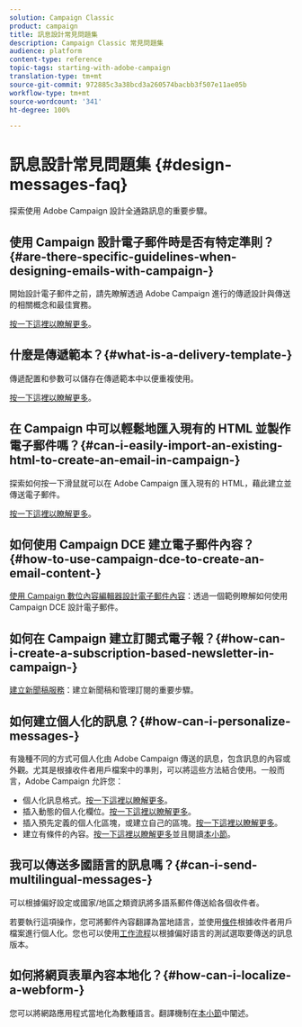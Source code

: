```yaml
---
solution: Campaign Classic
product: campaign
title: 訊息設計常見問題集
description: Campaign Classic 常見問題集
audience: platform
content-type: reference
topic-tags: starting-with-adobe-campaign
translation-type: tm+mt
source-git-commit: 972885c3a38bcd3a260574bacbb3f507e11ae05b
workflow-type: tm+mt
source-wordcount: '341'
ht-degree: 100%

---
```



# 訊息設計常見問題集 {#design-messages-faq}

探索使用 Adobe Campaign 設計全通路訊息的重要步驟。

## 使用 Campaign 設計電子郵件時是否有特定準則？{#are-there-specific-guidelines-when-designing-emails-with-campaign-}

開始設計電子郵件之前，請先瞭解透過 Adobe Campaign 進行的傳遞設計與傳送的相關概念和最佳實務。

[按一下這裡以瞭解更多](../../delivery/using/delivery-best-practices.md)。

## 什麼是傳遞範本？{#what-is-a-delivery-template-}

傳遞配置和參數可以儲存在傳遞範本中以便重複使用。

[按一下這裡以瞭解更多](../../delivery/using/about-templates.md)。

## 在 Campaign 中可以輕鬆地匯入現有的 HTML 並製作電子郵件嗎？{#can-i-easily-import-an-existing-html-to-create-an-email-in-campaign-}

探索如何按一下滑鼠就可以在 Adobe Campaign 匯入現有的 HTML，藉此建立並傳送電子郵件。

[按一下這裡以瞭解更多](../../delivery/using/defining-the-email-content.md#message-content)。

## 如何使用 Campaign DCE 建立電子郵件內容？{#how-to-use-campaign-dce-to-create-an-email-content-}

[使用 Campaign 數位內容編輯器設計電子郵件內容](../../web/using/use-case--creating-an-email-delivery.md)：透過一個範例瞭解如何使用 Campaign DCE 設計電子郵件。

## 如何在 Campaign 建立訂閱式電子報？{#how-can-i-create-a-subscription-based-newsletter-in-campaign-}

[建立新聞稿服務](../../delivery/using/managing-subscriptions.md)：建立新聞稿和管理訂閱的重要步驟。

## 如何建立個人化的訊息？{#how-can-i-personalize-messages-}

有幾種不同的方式可個人化由 Adobe Campaign 傳送的訊息，包含訊息的內容或外觀。尤其是根據收件者用戶檔案中的準則，可以將這些方法結合使用。一般而言，Adobe Campaign 允許您：

* 個人化訊息格式。[按一下這裡以瞭解更多](../../delivery/using/defining-the-email-content.md#message-content)。
* 插入動態的個人化欄位。[按一下這裡以瞭解更多](../../delivery/using/personalization-fields.md)。
* 插入預先定義的個人化區塊，或建立自己的區塊。[按一下這裡以瞭解更多](../../delivery/using/personalization-blocks.md)。
* 建立有條件的內容。[按一下這裡以瞭解更多](../../delivery/using/conditional-content.md)並且閱讀[本小節](../../delivery/using/conditional-content.md)。

## 我可以傳送多國語言的訊息嗎？{#can-i-send-multilingual-messages-}

可以根據偏好設定或國家/地區之類資訊將多語系郵件傳送給各個收件者。

若要執行這項操作，您可將郵件內容翻譯為當地語言，並使用[條件](../../delivery/using/conditional-content.md)根據收件者用戶檔案進行個人化。您也可以使用[工作流程](../../workflow/using/split.md)以根據偏好語言的測試選取要傳送的訊息版本。

## 如何將網頁表單內容本地化？{#how-can-i-localize-a-webform-}

您可以將網路應用程式當地化為數種語言。翻譯機制在[本小節](../../web/using/translating-a-web-form.md)中闡述。
